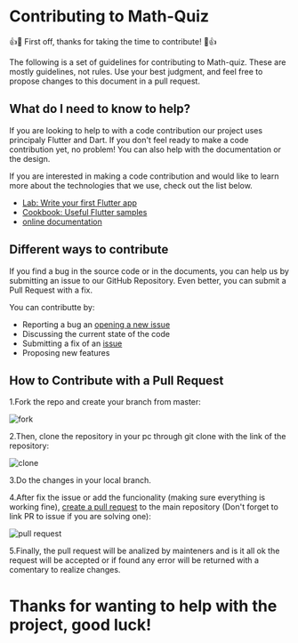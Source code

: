 # Contributing to Math-Quiz

👍🎉 First off, thanks for taking the time to contribute! 🎉👍

The following is a set of guidelines for contributing to Math-quiz. These are mostly guidelines, not rules. Use your best judgment, and feel free to propose changes to this document in a pull request.

## What do I need to know to help?

If you are looking to help to with a code contribution our project uses principaly Flutter and Dart. If you don't feel ready to make a code contribution yet, no problem! You can also help with the documentation or the design.

If you are interested in making a code contribution and would like to learn more about the technologies that we use, check out the list below.

- [Lab: Write your first Flutter app](https://flutter.dev/docs/get-started/codelab)
- [Cookbook: Useful Flutter samples](https://flutter.dev/docs/cookbook)
- [online documentation](https://flutter.dev/docs)

## Different ways to contribute

If you find a bug in the source code or in the documents, you can help us by submitting an issue to our GitHub Repository. Even better, you can submit a Pull Request with a fix.

You can contributte by:

- Reporting a bug an [opening a new issue](https://github.com/kinkusuma/math-quiz/issues/new)
- Discussing the current state of the code
- Submitting a fix of an [issue](https://github.com/kinkusuma/math-quiz/issues)
- Proposing new features

## How to Contribute with a Pull Request

1.Fork the repo and create your branch from master:

![fork](https://user-images.githubusercontent.com/39131303/138367675-a9497757-14bf-47f5-a1de-d3f08f62f8de.png)

2.Then, clone the repository in your pc through git clone with the link of the repository:

![clone](https://user-images.githubusercontent.com/39131303/138367692-1cdb12e5-03fe-4f6f-9081-f528954005c7.png)

3.Do the changes in your local branch.

4.After fix the issue or add the funcionality (making sure everything is working fine), [create a pull request](https://github.com/kinkusuma/math-quiz/compare) to the main repository (Don't forget to link PR to issue if you are solving one):

![pull request](https://user-images.githubusercontent.com/39131303/138367703-2aa4954a-f1ff-44aa-9fa9-8b545ef15fb1.png)

5.Finally, the pull request will be analized by mainteners and is it all ok the request will be accepted or if found any error will be returned with a comentary to realize changes.


# Thanks for wanting to help with the project, good luck!